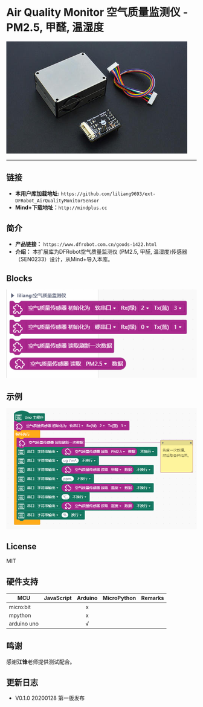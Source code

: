 # Air Quality Monitor 空气质量监测仪 - PM2.5, 甲醛, 温湿度


![](./arduinoC/_images/featured.png)

---------------------------------------------------------


## 链接
- **本用户库加载地址:** ```https://github.com/liliang9693/ext-DFRobot_AirQualityMonitorSensor```
- **Mind+下载地址：**```http://mindplus.cc```

## 简介
- **产品链接：** ```https://www.dfrobot.com.cn/goods-1422.html```  
- **介绍：** 本扩展库为DFRobot空气质量监测仪 (PM2.5, 甲醛, 温湿度)传感器（SEN0233）设计，从Mind+导入本库。

## Blocks

![](./arduinoC/_images/block.png)

## 示例
![](./arduinoC/_images/example.png)



## License

MIT

## 硬件支持

MCU                | JavaScript    | Arduino   | MicroPython    | Remarks
------------------ | :----------: | :----------: | :---------: | -----
micro:bit        |             |       x       |             | 
mpython        |             |        x      |             | 
arduino uno    |             |        √      |             | 

## 鸣谢
感谢**江锋**老师提供测试配合。    

## 更新日志
- V0.1.0 20200128 第一版发布


